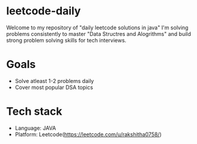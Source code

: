 # leetcode-daily
Welcome to my repository of "daily leetcode solutions in java"
I'm solving problems consistently to master "Data Structres and Alogrithms" and build strong problem solving skills for tech interviews.

# Goals
- Solve atleast 1-2 problems daily
- Cover most popular DSA topics

# Tech stack
- Language: JAVA
- Platform: Leetcode(https://leetcode.com/u/rakshitha0758/)
